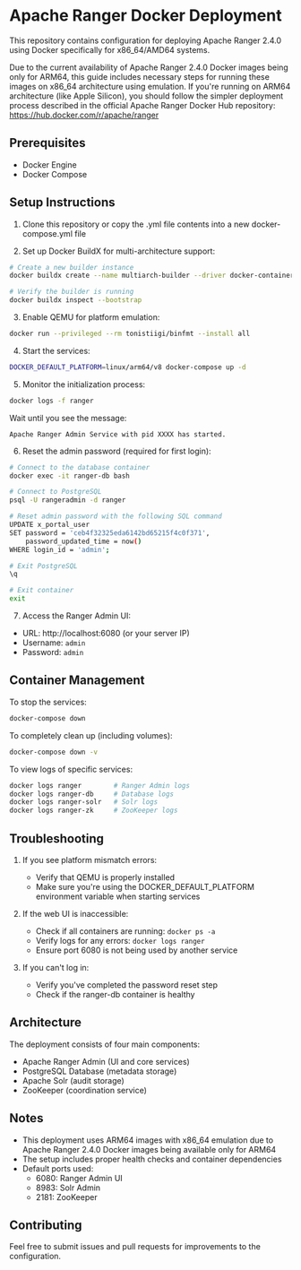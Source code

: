 # Apache Ranger Docker Deployment

This repository contains configuration for deploying Apache Ranger 2.4.0 using Docker specifically for x86_64/AMD64 systems. 

Due to the current availability of Apache Ranger 2.4.0 Docker images being only for ARM64, this guide includes necessary steps for running these images on x86_64 architecture using emulation.
If you're running on ARM64 architecture (like Apple Silicon), you should follow the simpler deployment process described in the official Apache Ranger Docker Hub repository: https://hub.docker.com/r/apache/ranger

## Prerequisites

- Docker Engine
- Docker Compose

## Setup Instructions

1. Clone this repository or copy the .yml file contents into a new docker-compose.yml file

2. Set up Docker BuildX for multi-architecture support:
```bash
# Create a new builder instance
docker buildx create --name multiarch-builder --driver docker-container --use

# Verify the builder is running
docker buildx inspect --bootstrap
```

3. Enable QEMU for platform emulation:
```bash
docker run --privileged --rm tonistiigi/binfmt --install all
```

4. Start the services:
```bash
DOCKER_DEFAULT_PLATFORM=linux/arm64/v8 docker-compose up -d
```

5. Monitor the initialization process:
```bash
docker logs -f ranger
```

Wait until you see the message:
```
Apache Ranger Admin Service with pid XXXX has started.
```

6. Reset the admin password (required for first login):
```bash
# Connect to the database container
docker exec -it ranger-db bash

# Connect to PostgreSQL
psql -U rangeradmin -d ranger

# Reset admin password with the following SQL command
UPDATE x_portal_user 
SET password = 'ceb4f32325eda6142bd65215f4c0f371', 
    password_updated_time = now() 
WHERE login_id = 'admin';

# Exit PostgreSQL
\q

# Exit container
exit
```

7. Access the Ranger Admin UI:
- URL: http://localhost:6080 (or your server IP)
- Username: `admin`
- Password: `admin`

## Container Management

To stop the services:
```bash
docker-compose down
```

To completely clean up (including volumes):
```bash
docker-compose down -v
```

To view logs of specific services:
```bash
docker logs ranger        # Ranger Admin logs
docker logs ranger-db     # Database logs
docker logs ranger-solr   # Solr logs
docker logs ranger-zk     # ZooKeeper logs
```

## Troubleshooting

1. If you see platform mismatch errors:
   - Verify that QEMU is properly installed
   - Make sure you're using the DOCKER_DEFAULT_PLATFORM environment variable when starting services

2. If the web UI is inaccessible:
   - Check if all containers are running: `docker ps -a`
   - Verify logs for any errors: `docker logs ranger`
   - Ensure port 6080 is not being used by another service

3. If you can't log in:
   - Verify you've completed the password reset step
   - Check if the ranger-db container is healthy

## Architecture

The deployment consists of four main components:
- Apache Ranger Admin (UI and core services)
- PostgreSQL Database (metadata storage)
- Apache Solr (audit storage)
- ZooKeeper (coordination service)

## Notes

- This deployment uses ARM64 images with x86_64 emulation due to Apache Ranger 2.4.0 Docker images being available only for ARM64
- The setup includes proper health checks and container dependencies
- Default ports used:
  - 6080: Ranger Admin UI
  - 8983: Solr Admin
  - 2181: ZooKeeper

## Contributing

Feel free to submit issues and pull requests for improvements to the configuration.
